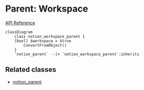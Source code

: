 # Parent: Workspace

[API Reference](https://developers.notion.com/reference/parent-object#workspace-parent)

```mermaid
classDiagram
    class notion_workspace_parent {
    [bool] $workspace = $true
        ConvertFromObject()
    }
    `notion_parent` --|> `notion_workspace_parent`:inherits
```

## Related classes

- [notion_parent](./00_parent.md)
